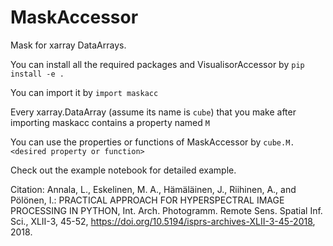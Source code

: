 # MaskAccessor
Mask for xarray DataArrays. 

You can install all the required packages and VisualisorAccessor by 
`pip install -e .`

You can import it by
`import maskacc`

Every xarray.DataArray (assume its name is `cube`) that you make after importing maskacc contains a property named `M`

You can use the properties or functions of MaskAccessor by `cube.M.<desired property or function>`

Check out the example notebook for detailed example.


Citation: Annala, L., Eskelinen, M. A., Hämäläinen, J., Riihinen, A., and Pölönen, I.: PRACTICAL APPROACH FOR HYPERSPECTRAL IMAGE PROCESSING IN PYTHON, Int. Arch. Photogramm. Remote Sens. Spatial Inf. Sci., XLII-3, 45-52, https://doi.org/10.5194/isprs-archives-XLII-3-45-2018, 2018. 


